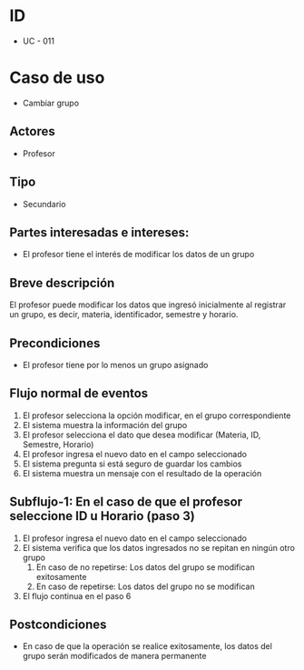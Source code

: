 # ID
- UC - 011

# Caso de uso
- Cambiar grupo

## Actores
- Profesor

## Tipo
- Secundario

## Partes interesadas e intereses:
- El profesor tiene el interés de modificar los datos de un grupo

## Breve descripción
El profesor puede modificar los datos que ingresó inicialmente al registrar un grupo, es decir, materia, identificador, semestre y horario.

## Precondiciones
- El profesor tiene por lo menos un grupo asignado

## Flujo normal de eventos

1. El profesor selecciona la opción modificar, en el grupo correspondiente
2. El sistema muestra la información del grupo
3. El profesor selecciona el dato que desea modificar (Materia, ID, Semestre, Horario)
4. El profesor ingresa el nuevo dato en el campo seleccionado
5. El sistema pregunta si está seguro de guardar los cambios
6. El sistema muestra un mensaje con el resultado de la operación 

## Subflujo-1: En el caso de que el profesor seleccione ID u Horario (paso 3)

1. El profesor ingresa el nuevo dato en el campo seleccionado
2. El sistema verifica que los datos ingresados no se repitan en ningún otro grupo
   1. En caso de no repetirse: Los datos del grupo se modifican exitosamente
   2. En caso de repetirse: Los datos del grupo no se modifican
3. El flujo continua en el paso 6

## Postcondiciones 

- En caso de que la operación se realice exitosamente, los datos del grupo serán modificados de manera permanente
